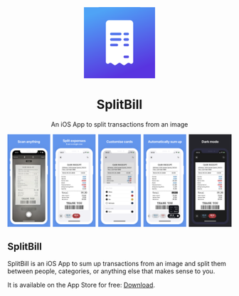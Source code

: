 <p align="center">
  <a href="https://apps.apple.com/de/app/splitbill-split-from-image/id6444704240?l=en-GB" target="_blank">
    <img width="160" height="160" src="./Assets/icon.png" alt="SplitBill logo">
  </a>
</p>

<h1 align="center"/>SplitBill</h1>

<p align="center">
An iOS App to split transactions from an image
</p>

<p align="center">
  <a href="https://apps.apple.com/de/app/splitbill-split-from-image/id6444704240?l=en-GB" target="_blank" rel="noopener noreferrer" >
    <img src="./Assets/promo.png" alt="SplitBill screenshots" width="800" height="auto">
  </a>
</p>

## SplitBill

SplitBill is an iOS App to sum up transactions from an image and split them between people, categories, or anything else that makes sense to you.

It is available on the App Store for free: [Download](https://apps.apple.com/de/app/splitbill-split-from-image/id6444704240?l=en-GB).
